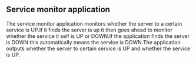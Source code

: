 ## Service monitor application
The service monitor application monitors whether the server to a certain service is UP.If it finds the server is up it then goes ahead to monitor whether the service it self is UP or DOWN.If the application finds the server is DOWN this automatically means the service is DOWN.The application outputs whether the server to certain service is UP and whether the service is UP.
